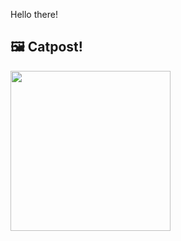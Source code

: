 Hello there!



## 🖼️ Catpost!

<sub>
    <img src="https://cdn2.thecatapi.com/images/upijl__YU.jpg" height="256">
</sub>

